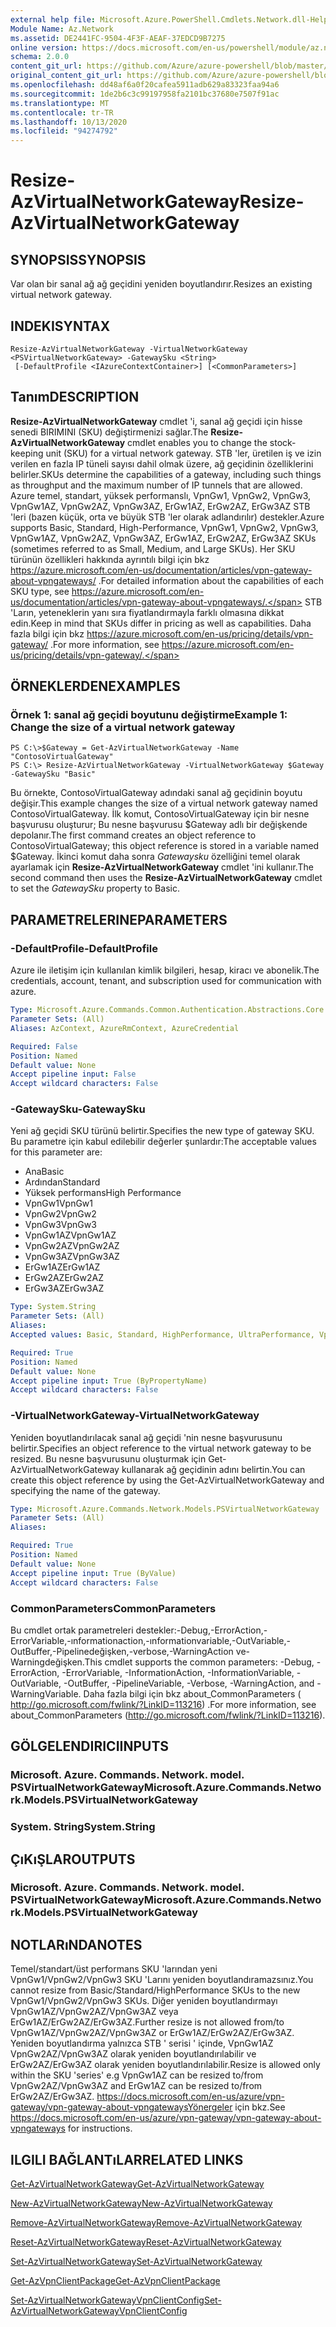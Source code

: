```yaml
---
external help file: Microsoft.Azure.PowerShell.Cmdlets.Network.dll-Help.xml
Module Name: Az.Network
ms.assetid: DE2441FC-9504-4F3F-AEAF-37EDCD9B7275
online version: https://docs.microsoft.com/en-us/powershell/module/az.network/resize-azvirtualnetworkgateway
schema: 2.0.0
content_git_url: https://github.com/Azure/azure-powershell/blob/master/src/Network/Network/help/Resize-AzVirtualNetworkGateway.md
original_content_git_url: https://github.com/Azure/azure-powershell/blob/master/src/Network/Network/help/Resize-AzVirtualNetworkGateway.md
ms.openlocfilehash: dd48af6a0f20cafea5911adb629a83323faa94a6
ms.sourcegitcommit: 1de2b6c3c99197958fa2101bc37680e7507f91ac
ms.translationtype: MT
ms.contentlocale: tr-TR
ms.lasthandoff: 10/13/2020
ms.locfileid: "94274792"
---
```

# <span data-ttu-id="a9eb6-101">Resize-AzVirtualNetworkGateway</span><span class="sxs-lookup"><span data-stu-id="a9eb6-101">Resize-AzVirtualNetworkGateway</span></span>

## <span data-ttu-id="a9eb6-102">SYNOPSIS</span><span class="sxs-lookup"><span data-stu-id="a9eb6-102">SYNOPSIS</span></span>
<span data-ttu-id="a9eb6-103">Var olan bir sanal ağ ağ geçidini yeniden boyutlandırır.</span><span class="sxs-lookup"><span data-stu-id="a9eb6-103">Resizes an existing virtual network gateway.</span></span>

## <span data-ttu-id="a9eb6-104">INDEKI</span><span class="sxs-lookup"><span data-stu-id="a9eb6-104">SYNTAX</span></span>

```
Resize-AzVirtualNetworkGateway -VirtualNetworkGateway <PSVirtualNetworkGateway> -GatewaySku <String>
 [-DefaultProfile <IAzureContextContainer>] [<CommonParameters>]
```

## <span data-ttu-id="a9eb6-105">Tanım</span><span class="sxs-lookup"><span data-stu-id="a9eb6-105">DESCRIPTION</span></span>
<span data-ttu-id="a9eb6-106">**Resize-AzVirtualNetworkGateway** cmdlet 'i, sanal ağ geçidi için hisse senedi BIRIMINI (SKU) değiştirmenizi sağlar.</span><span class="sxs-lookup"><span data-stu-id="a9eb6-106">The **Resize-AzVirtualNetworkGateway** cmdlet enables you to change the stock-keeping unit (SKU) for a virtual network gateway.</span></span>
<span data-ttu-id="a9eb6-107">STB 'ler, üretilen iş ve izin verilen en fazla IP tüneli sayısı dahil olmak üzere, ağ geçidinin özelliklerini belirler.</span><span class="sxs-lookup"><span data-stu-id="a9eb6-107">SKUs determine the capabilities of a gateway, including such things as throughput and the maximum number of IP tunnels that are allowed.</span></span>
<span data-ttu-id="a9eb6-108">Azure temel, standart, yüksek performanslı, VpnGw1, VpnGw2, VpnGw3, VpnGw1AZ, VpnGw2AZ, VpnGw3AZ, ErGw1AZ, ErGw2AZ, ErGw3AZ STB 'leri (bazen küçük, orta ve büyük STB 'ler olarak adlandırılır) destekler.</span><span class="sxs-lookup"><span data-stu-id="a9eb6-108">Azure supports Basic, Standard, High-Performance, VpnGw1, VpnGw2, VpnGw3, VpnGw1AZ, VpnGw2AZ, VpnGw3AZ, ErGw1AZ, ErGw2AZ, ErGw3AZ SKUs (sometimes referred to as Small, Medium, and Large SKUs).</span></span>
<span data-ttu-id="a9eb6-109">Her SKU türünün özellikleri hakkında ayrıntılı bilgi için bkz https://azure.microsoft.com/en-us/documentation/articles/vpn-gateway-about-vpngateways/ .</span><span class="sxs-lookup"><span data-stu-id="a9eb6-109">For detailed information about the capabilities of each SKU type, see https://azure.microsoft.com/en-us/documentation/articles/vpn-gateway-about-vpngateways/.</span></span>
<span data-ttu-id="a9eb6-110">STB 'Ların, yeteneklerin yanı sıra fiyatlandırmayla farklı olmasına dikkat edin.</span><span class="sxs-lookup"><span data-stu-id="a9eb6-110">Keep in mind that SKUs differ in pricing as well as capabilities.</span></span>
<span data-ttu-id="a9eb6-111">Daha fazla bilgi için bkz https://azure.microsoft.com/en-us/pricing/details/vpn-gateway/ .</span><span class="sxs-lookup"><span data-stu-id="a9eb6-111">For more information, see https://azure.microsoft.com/en-us/pricing/details/vpn-gateway/.</span></span>

## <span data-ttu-id="a9eb6-112">ÖRNEKLERDEN</span><span class="sxs-lookup"><span data-stu-id="a9eb6-112">EXAMPLES</span></span>

### <span data-ttu-id="a9eb6-113">Örnek 1: sanal ağ geçidi boyutunu değiştirme</span><span class="sxs-lookup"><span data-stu-id="a9eb6-113">Example 1: Change the size of a virtual network gateway</span></span>
```
PS C:\>$Gateway = Get-AzVirtualNetworkGateway -Name "ContosoVirtualGateway"
PS C:\> Resize-AzVirtualNetworkGateway -VirtualNetworkGateway $Gateway -GatewaySku "Basic"
```

<span data-ttu-id="a9eb6-114">Bu örnekte, ContosoVirtualGateway adındaki sanal ağ geçidinin boyutu değişir.</span><span class="sxs-lookup"><span data-stu-id="a9eb6-114">This example changes the size of a virtual network gateway named ContosoVirtualGateway.</span></span>
<span data-ttu-id="a9eb6-115">İlk komut, ContosoVirtualGateway için bir nesne başvurusu oluşturur; Bu nesne başvurusu $Gateway adlı bir değişkende depolanır.</span><span class="sxs-lookup"><span data-stu-id="a9eb6-115">The first command creates an object reference to ContosoVirtualGateway; this object reference is stored in a variable named $Gateway.</span></span>
<span data-ttu-id="a9eb6-116">İkinci komut daha sonra *Gatewaysku* özelliğini temel olarak ayarlamak için **Resize-AzVirtualNetworkGateway** cmdlet 'ini kullanır.</span><span class="sxs-lookup"><span data-stu-id="a9eb6-116">The second command then uses the **Resize-AzVirtualNetworkGateway** cmdlet to set the *GatewaySku* property to Basic.</span></span>

## <span data-ttu-id="a9eb6-117">PARAMETRELERINE</span><span class="sxs-lookup"><span data-stu-id="a9eb6-117">PARAMETERS</span></span>

### <span data-ttu-id="a9eb6-118">-DefaultProfile</span><span class="sxs-lookup"><span data-stu-id="a9eb6-118">-DefaultProfile</span></span>
<span data-ttu-id="a9eb6-119">Azure ile iletişim için kullanılan kimlik bilgileri, hesap, kiracı ve abonelik.</span><span class="sxs-lookup"><span data-stu-id="a9eb6-119">The credentials, account, tenant, and subscription used for communication with azure.</span></span>

```yaml
Type: Microsoft.Azure.Commands.Common.Authentication.Abstractions.Core.IAzureContextContainer
Parameter Sets: (All)
Aliases: AzContext, AzureRmContext, AzureCredential

Required: False
Position: Named
Default value: None
Accept pipeline input: False
Accept wildcard characters: False
```

### <span data-ttu-id="a9eb6-120">-GatewaySku</span><span class="sxs-lookup"><span data-stu-id="a9eb6-120">-GatewaySku</span></span>
<span data-ttu-id="a9eb6-121">Yeni ağ geçidi SKU türünü belirtir.</span><span class="sxs-lookup"><span data-stu-id="a9eb6-121">Specifies the new type of gateway SKU.</span></span>
<span data-ttu-id="a9eb6-122">Bu parametre için kabul edilebilir değerler şunlardır:</span><span class="sxs-lookup"><span data-stu-id="a9eb6-122">The acceptable values for this parameter are:</span></span>
- <span data-ttu-id="a9eb6-123">Ana</span><span class="sxs-lookup"><span data-stu-id="a9eb6-123">Basic</span></span>
- <span data-ttu-id="a9eb6-124">Ardından</span><span class="sxs-lookup"><span data-stu-id="a9eb6-124">Standard</span></span>
- <span data-ttu-id="a9eb6-125">Yüksek performans</span><span class="sxs-lookup"><span data-stu-id="a9eb6-125">High Performance</span></span>
- <span data-ttu-id="a9eb6-126">VpnGw1</span><span class="sxs-lookup"><span data-stu-id="a9eb6-126">VpnGw1</span></span>
- <span data-ttu-id="a9eb6-127">VpnGw2</span><span class="sxs-lookup"><span data-stu-id="a9eb6-127">VpnGw2</span></span>
- <span data-ttu-id="a9eb6-128">VpnGw3</span><span class="sxs-lookup"><span data-stu-id="a9eb6-128">VpnGw3</span></span>
- <span data-ttu-id="a9eb6-129">VpnGw1AZ</span><span class="sxs-lookup"><span data-stu-id="a9eb6-129">VpnGw1AZ</span></span> 
- <span data-ttu-id="a9eb6-130">VpnGw2AZ</span><span class="sxs-lookup"><span data-stu-id="a9eb6-130">VpnGw2AZ</span></span> 
- <span data-ttu-id="a9eb6-131">VpnGw3AZ</span><span class="sxs-lookup"><span data-stu-id="a9eb6-131">VpnGw3AZ</span></span> 
- <span data-ttu-id="a9eb6-132">ErGw1AZ</span><span class="sxs-lookup"><span data-stu-id="a9eb6-132">ErGw1AZ</span></span> 
- <span data-ttu-id="a9eb6-133">ErGw2AZ</span><span class="sxs-lookup"><span data-stu-id="a9eb6-133">ErGw2AZ</span></span> 
- <span data-ttu-id="a9eb6-134">ErGw3AZ</span><span class="sxs-lookup"><span data-stu-id="a9eb6-134">ErGw3AZ</span></span> 

```yaml
Type: System.String
Parameter Sets: (All)
Aliases:
Accepted values: Basic, Standard, HighPerformance, UltraPerformance, VpnGw1, VpnGw2, VpnGw3, VpnGw1AZ, VpnGw2AZ, VpnGw3AZ, ErGw1AZ, ErGw2AZ, ErGw3AZ

Required: True
Position: Named
Default value: None
Accept pipeline input: True (ByPropertyName)
Accept wildcard characters: False
```

### <span data-ttu-id="a9eb6-135">-VirtualNetworkGateway</span><span class="sxs-lookup"><span data-stu-id="a9eb6-135">-VirtualNetworkGateway</span></span>
<span data-ttu-id="a9eb6-136">Yeniden boyutlandırılacak sanal ağ geçidi 'nin nesne başvurusunu belirtir.</span><span class="sxs-lookup"><span data-stu-id="a9eb6-136">Specifies an object reference to the virtual network gateway to be resized.</span></span>
<span data-ttu-id="a9eb6-137">Bu nesne başvurusunu oluşturmak için Get-AzVirtualNetworkGateway kullanarak ağ geçidinin adını belirtin.</span><span class="sxs-lookup"><span data-stu-id="a9eb6-137">You can create this object reference by using the Get-AzVirtualNetworkGateway and specifying the name of the gateway.</span></span>

```yaml
Type: Microsoft.Azure.Commands.Network.Models.PSVirtualNetworkGateway
Parameter Sets: (All)
Aliases:

Required: True
Position: Named
Default value: None
Accept pipeline input: True (ByValue)
Accept wildcard characters: False
```

### <span data-ttu-id="a9eb6-138">CommonParameters</span><span class="sxs-lookup"><span data-stu-id="a9eb6-138">CommonParameters</span></span>
<span data-ttu-id="a9eb6-139">Bu cmdlet ortak parametreleri destekler:-Debug,-ErrorAction,-ErrorVariable,-ınformationaction,-ınformationvariable,-OutVariable,-OutBuffer,-Pipelinedeğişken,-verbose,-WarningAction ve-Warningdeğişken.</span><span class="sxs-lookup"><span data-stu-id="a9eb6-139">This cmdlet supports the common parameters: -Debug, -ErrorAction, -ErrorVariable, -InformationAction, -InformationVariable, -OutVariable, -OutBuffer, -PipelineVariable, -Verbose, -WarningAction, and -WarningVariable.</span></span> <span data-ttu-id="a9eb6-140">Daha fazla bilgi için bkz about_CommonParameters ( http://go.microsoft.com/fwlink/?LinkID=113216) .</span><span class="sxs-lookup"><span data-stu-id="a9eb6-140">For more information, see about_CommonParameters (http://go.microsoft.com/fwlink/?LinkID=113216).</span></span>

## <span data-ttu-id="a9eb6-141">GÖLGELENDIRICI</span><span class="sxs-lookup"><span data-stu-id="a9eb6-141">INPUTS</span></span>

### <span data-ttu-id="a9eb6-142">Microsoft. Azure. Commands. Network. model. PSVirtualNetworkGateway</span><span class="sxs-lookup"><span data-stu-id="a9eb6-142">Microsoft.Azure.Commands.Network.Models.PSVirtualNetworkGateway</span></span>

### <span data-ttu-id="a9eb6-143">System. String</span><span class="sxs-lookup"><span data-stu-id="a9eb6-143">System.String</span></span>

## <span data-ttu-id="a9eb6-144">ÇıKıŞLAR</span><span class="sxs-lookup"><span data-stu-id="a9eb6-144">OUTPUTS</span></span>

### <span data-ttu-id="a9eb6-145">Microsoft. Azure. Commands. Network. model. PSVirtualNetworkGateway</span><span class="sxs-lookup"><span data-stu-id="a9eb6-145">Microsoft.Azure.Commands.Network.Models.PSVirtualNetworkGateway</span></span>

## <span data-ttu-id="a9eb6-146">NOTLARıNDA</span><span class="sxs-lookup"><span data-stu-id="a9eb6-146">NOTES</span></span>
<span data-ttu-id="a9eb6-147">Temel/standart/üst performans SKU 'larından yeni VpnGw1/VpnGw2/VpnGw3 SKU 'Larını yeniden boyutlandıramazsınız.</span><span class="sxs-lookup"><span data-stu-id="a9eb6-147">You cannot resize from Basic/Standard/HighPerformance SKUs to the new VpnGw1/VpnGw2/VpnGw3 SKUs.</span></span> <span data-ttu-id="a9eb6-148">Diğer yeniden boyutlandırmayı VpnGw1AZ/VpnGw2AZ/VpnGw3AZ veya ErGw1AZ/ErGw2AZ/ErGw3AZ.</span><span class="sxs-lookup"><span data-stu-id="a9eb6-148">Further resize is not allowed from/to VpnGw1AZ/VpnGw2AZ/VpnGw3AZ or ErGw1AZ/ErGw2AZ/ErGw3AZ.</span></span> <span data-ttu-id="a9eb6-149">Yeniden boyutlandırma yalnızca STB ' serisi ' içinde, VpnGw1AZ VpnGw2AZ/VpnGw3AZ olarak yeniden boyutlandırılabilir ve ErGw2AZ/ErGw3AZ olarak yeniden boyutlandırılabilir.</span><span class="sxs-lookup"><span data-stu-id="a9eb6-149">Resize is allowed only within the SKU 'series' e.g VpnGw1AZ can be resized to/from VpnGw2AZ/VpnGw3AZ and ErGw1AZ can be resized to/from ErGw2AZ/ErGw3AZ.</span></span> <span data-ttu-id="a9eb6-150"> https://docs.microsoft.com/en-us/azure/vpn-gateway/vpn-gateway-about-vpngatewaysYönergeler için bkz.</span><span class="sxs-lookup"><span data-stu-id="a9eb6-150">See https://docs.microsoft.com/en-us/azure/vpn-gateway/vpn-gateway-about-vpngateways for instructions.</span></span>

## <span data-ttu-id="a9eb6-151">ILGILI BAĞLANTıLAR</span><span class="sxs-lookup"><span data-stu-id="a9eb6-151">RELATED LINKS</span></span>

[<span data-ttu-id="a9eb6-152">Get-AzVirtualNetworkGateway</span><span class="sxs-lookup"><span data-stu-id="a9eb6-152">Get-AzVirtualNetworkGateway</span></span>](./Get-AzVirtualNetworkGateway.md)

[<span data-ttu-id="a9eb6-153">New-AzVirtualNetworkGateway</span><span class="sxs-lookup"><span data-stu-id="a9eb6-153">New-AzVirtualNetworkGateway</span></span>](./New-AzVirtualNetworkGateway.md)

[<span data-ttu-id="a9eb6-154">Remove-AzVirtualNetworkGateway</span><span class="sxs-lookup"><span data-stu-id="a9eb6-154">Remove-AzVirtualNetworkGateway</span></span>](./Remove-AzVirtualNetworkGateway.md)

[<span data-ttu-id="a9eb6-155">Reset-AzVirtualNetworkGateway</span><span class="sxs-lookup"><span data-stu-id="a9eb6-155">Reset-AzVirtualNetworkGateway</span></span>](./Reset-AzVirtualNetworkGateway.md)

[<span data-ttu-id="a9eb6-156">Set-AzVirtualNetworkGateway</span><span class="sxs-lookup"><span data-stu-id="a9eb6-156">Set-AzVirtualNetworkGateway</span></span>](./Set-AzVirtualNetworkGateway.md)

[<span data-ttu-id="a9eb6-157">Get-AzVpnClientPackage</span><span class="sxs-lookup"><span data-stu-id="a9eb6-157">Get-AzVpnClientPackage</span></span>](./Get-AzVpnClientPackage.md)

[<span data-ttu-id="a9eb6-158">Set-AzVirtualNetworkGatewayVpnClientConfig</span><span class="sxs-lookup"><span data-stu-id="a9eb6-158">Set-AzVirtualNetworkGatewayVpnClientConfig</span></span>](./Set-AzVirtualNetworkGatewayVpnClientConfig.md)
